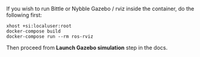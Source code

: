 If you wish to run Bittle or Nybble Gazebo / rviz inside the container,
do the following first:
```
xhost +si:localuser:root
docker-compose build
docker-compose run --rm ros-rviz
```
Then proceed from **Launch Gazebo simulation** step in the docs.